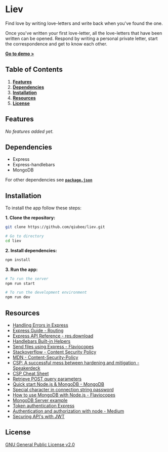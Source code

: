 # Liev

Find love by writing love-letters and write back when you've found the one.

Once you've written your first love-letter, all the love-letters that have been written can be opened. Respond by writing a personal private letter, start the correspondence and get to know each other.

[**Go to demo >**](https://liev-dating.herokuapp.com)

## Table of Contents

1. [**Features**](#features)
2. [**Dependencies**](#dependencies)
3. [**Installation**](#installation)
4. [**Resources**](#resources)
5. [**License**](#license)

## Features

*No features added yet.*

## Dependencies

* Express
* Express-handlebars
* MongoDB

For other dependencies see [**`package.json`**](package.json)

## Installation

To install the app follow these steps:

**1. Clone the repository:**

```bash
git clone https://github.com/qiubee/liev.git

# Go to directory
cd liev
```

**2. Install dependencies:**

```bash
npm install
```

**3. Run the app:**

```bash
# To run the server
npm run start

# To run the development environment
npm run dev
```

## Resources

* [Handling Errors in Express](https://gist.github.com/zcaceres/2854ef613751563a3b506fabce4501fd)
* [Express Guide - Routing](https://expressjs.com/en/guide/routing.html)
* [Express API Reference - res.download](https://expressjs.com/en/4x/api.html#res.download)
* [Handlebars Built-in Helpers](https://handlebarsjs.com/guide/builtin-helpers.html)
* [Send files using Express - Flaviocopes](https://flaviocopes.com/express-send-files/)
* [Stackoverflow - Content Security Policy](https://stackoverflow.com/questions/28300192/is-it-possible-to-block-remote-scripts-from-loading-inside-iframe)
* [MDN - Content-Security-Policy](https://developer.mozilla.org/en-US/docs/Web/HTTP/Headers/Content-Security-Policy)
* [CSP: A successful mess between hardening and mitigation - Speakerdeck](https://speakerdeck.com/lweichselbaum/csp-a-successful-mess-between-hardening-and-mitigation?slide=46)
* [CSP Cheat Sheet](https://cheatsheetseries.owasp.org/cheatsheets/Content_Security_Policy_Cheat_Sheet.html)
* [Retrieve POST query parameters](https://stackoverflow.com/questions/5710358/how-to-retrieve-post-query-parameters)
* [Quick start Node.js & MongoDB - MongoDB](https://www.mongodb.com/blog/post/quick-start-nodejs-mongodb--how-to-get-connected-to-your-database)
* [Special character in connection string password](https://docs.atlas.mongodb.com/troubleshoot-connection/#special-pass-characters)
* [How to use MongoDB with Node.js - Flaviocopes](https://flaviocopes.com/node-mongodb/)
* [MongoDB Server example](https://github.com/cmda-bt/be-course-19-20/tree/master/examples/mongodb-server)
* [Token authentication Express](https://developer.okta.com/blog/2019/02/14/modern-token-authentication-in-node-with-express)
* [Authentication and authorization with node - Medium](https://medium.com/quick-code/handling-authentication-and-authorization-with-node-7f9548fedde8)
* [Securing API's with JWT](https://medium.com/@joenjenga/securing-your-apis-node-js-using-jwt-46c5d5d99ccd)

## License

[GNU General Public License v2.0](https://github.com/qiubee/liev/blob/master/LICENSE)
